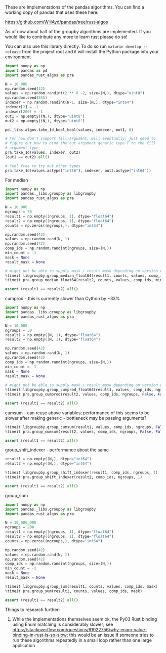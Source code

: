 These are implementations of the pandas algorithms. You can find a working copy of pandas that uses these here:

https://github.com/WillAyd/pandas/tree/rust-algos

As of now about half of the groupby algorithms are implemented. If you would like to contribute any more to learn rust please do so!

You can also use this library directly. To do so run ``maturin develop --release`` from the project root and it will install the Python package into your environment

```python
import numpy as np
import pandas as pd
import pandas_rust_algos as pra

N = 10_000
np.random.seed(42)
values = np.random.randint(2 ** 8 -2, size=(N,), dtype="uint8")
np.random.seed(555)
indexer = np.random.randint(N-1, size=(N,), dtype="int64")
indexer[2] = -1
indexer[200] = -1
out1 = np.empty((N,), dtype="uint8")
out2 = np.empty((N,), dtype="uint8")

pd._libs.algos.take_1d_bool_bool(values, indexer, out1, 0)

# For now don't support fill-argument; will eventually, just need to
# figure out how to bind the out argument generic type T to the fill
# argument type
pra.take_1d(values, indexer, out2)
(out1 == out2).all()

# Feel free to try out other types
pra.take_1d(values.astype("int16"), indexer, out2.astype("int64"))
```

For median

```python
import numpy as np
import pandas._libs.groupby as libgroupby
import pandas_rust_algos as pra

N = 10_000
ngroups = 50
result1 = np.empty((ngroups, 1), dtype="float64")
result2 = np.empty((ngroups, 1), dtype="float64")
counts = np.zeros((ngroups,), dtype="int64")

np.random.seed(42)
values = np.random.rand(N, 1)
np.random.seed(42)
comp_ids = np.random.randint(ngroups, size=(N,))
min_count = -1
mask = None
result_mask = None

# might not be able to supply mask / result_mask depending on version of pandas
%timeit libgroupby.group_median_float64(result1, counts, values, comp_ids, min_count=min_count)
%timeit pra.group_median_float64(result2, counts, values, comp_ids, min_count, mask, result_mask)

assert (result1 == result2).all()
```


cumprod - this is currently slower than Cython by ~33%

```python
import numpy as np
import pandas._libs.groupby as libgroupby
import pandas_rust_algos as pra

N = 10_000
ngroups = 50
result1 = np.empty((N, 1), dtype="float64")
result2 = np.empty((N, 1), dtype="float64")

np.random.seed(42)
values = np.random.rand(N, 1)
np.random.seed(42)
comp_ids = np.random.randint(ngroups, size=(N,))
min_count = -1
mask = None
result_mask = None
    
# might not be able to supply mask / result_mask depending on version of pandas
%timeit libgroupby.group_cumprod_float64(result1, values, comp_ids, ngroups, False, False)
%timeit pra.group_cumprod(result2, values, comp_ids, ngroups, False, False, mask, result_mask)

assert (result1 == result2).all()
```

cumsum - can reuse above variables; performance of this seems to be slower after making generic - bottleneck may be passing arguments?

```python
%timeit libgroupby.group_cumsum(result1, values, comp_ids, ngroups, False, False)
%timeit pra.group_cumsum(result2, values, comp_ids, ngroups, False, False, mask, result_mask)

assert (result1 == result2).all()
```

group_shift_indexer - performance about the same

```python
result1 = np.empty((N,), dtype="int64")
result2 = np.empty((N,), dtype="int64")

%timeit libgroupby.group_shift_indexer(result1, comp_ids, ngroups, 1)
%timeit pra.group_shift_indexer(result2, comp_ids, ngroups, 1)

assert (result1 == result2).all()
```

group_sum

```python
import numpy as np
import pandas._libs.groupby as libgroupby
import pandas_rust_algos as pra

N = 10_000_000
ngroups = 200
result1 = np.empty((ngroups, 1), dtype="float64")
result2 = np.empty((ngroups, 1), dtype="float64")
counts = np.zeros((ngroups,), dtype="int64")

np.random.seed(42)
values = np.random.rand(N, 1)
np.random.seed(42)
comp_ids = np.random.randint(ngroups, size=(N,))
min_count = -1
mask = None
result_mask = None

%timeit libgroupby.group_sum(result1, counts, values, comp_ids, mask)
%timeit pra.group_sum(result2, counts, values, comp_ids, mask)

assert (result1 == result2).all()
```


Things to research further:

1. While the implementations themselves seem ok, the Py03 Rust binding using Enum matching is considerably slower; see https://stackoverflow.com/questions/61922756/why-enum-value-binding-in-rust-is-so-slow; this would be an issue if someone tries to run these algorithms repeatedly in a small loop rather than one large application

